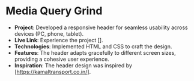# Media Query Grind

- **Project**: Developed a responsive header for seamless usability across devices (PC, phone, tablet).
- **Live Link**: Experience the project [].
- **Technologies**: Implemented HTML and CSS to craft the design.
- **Features**: The header adapts gracefully to different screen sizes, providing a cohesive user experience.
- **Inspiration**: The header design was inspired by [https://kamaltransport.co.in/].